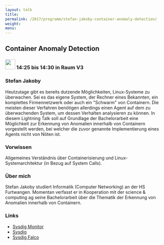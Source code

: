 ```yaml
---
layout: talk
title:
permalink: /2017/programm/stefan-jakoby-container-anomaly-detection/
weight:
menu:
---
```

## Container Anomaly Detection

### <img height = "32" src="../../../images/lightning.svg"> 14:25 bis 14:30 in Raum V3

### Stefan Jakoby

Heutzutage gibt es bereits dutzende Möglichkeiten, Linux-Systeme zu überwachen. Sei es das eigene System, der Rechner eines Bekannten, ein komplettes Firmennetzwerk oder auch ein "Schwarm" von Containern. Die meisten dieser Verfahren benötigen allerdings einen Agent auf dem zu überwachenden System, um dessen Verhalten analysieren zu können. In diesem Lightning Talk soll auf Grundlage der Bachelorarbeit eine Möglichkeit zur Erkennung von Anomalien innerhalb von Containern vorgestellt werden, bei welcher die zuvor genannte Implementierung eines Agents nicht von Nöten ist.

### Vorwissen

Allgemeines Verständnis über Containerisierung und Linux-Systemarchitektur (in Bezug auf System Calls).

### Über mich

Stefan Jakoby studiert Informatik (Computer Networking) an der HS Furtwangen. Momentan verfasst er in Kooperation mit der science & computing ag seine Bachelorarbeit über die Thematik der Erkennung von Anomalien innerhalb von Containern.

### Links

- <a href="https://sysdig.com/" target="_blank">Sysdig Monitor</a>
- <a href="http://www.sysdig.org/" target="_blank">Sysdig</a>
- <a href="http://www.sysdig.org/falco/" target="_blank">Sysdig Falco</a>